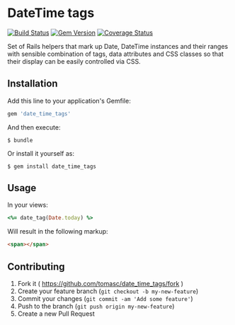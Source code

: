 # DateTime tags

[![Build Status](https://travis-ci.org/tomasc/date_time_tags.svg)](https://travis-ci.org/tomasc/date_time_tags) [![Gem Version](https://badge.fury.io/rb/date_time_tags.svg)](http://badge.fury.io/rb/date_time_tags) [![Coverage Status](https://img.shields.io/coveralls/tomasc/date_time_tags.svg)](https://coveralls.io/r/tomasc/date_time_tags)

Set of Rails helpers that mark up Date, DateTime instances and their ranges with sensible combination of tags, data attributes and CSS classes so that their display can be easily controlled via CSS.

## Installation

Add this line to your application's Gemfile:

```Ruby
gem 'date_time_tags'
```

And then execute:

```
$ bundle
```

Or install it yourself as:

```
$ gem install date_time_tags
```

## Usage

In your views:

```Ruby
<%= date_tag(Date.today) %>
```

Will result in the following markup:

```HTML
<span></span>
```

## Contributing

1. Fork it ( https://github.com/tomasc/date_time_tags/fork )
2. Create your feature branch (`git checkout -b my-new-feature`)
3. Commit your changes (`git commit -am 'Add some feature'`)
4. Push to the branch (`git push origin my-new-feature`)
5. Create a new Pull Request
